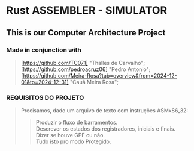 # Rust ASSEMBLER - SIMULATOR

## This is our Computer Architecture Project

### Made in conjunction with

> [https://github.com/TC071] "Thalles de Carvalho";  
> [https://github.com/pedroacruz06] "Pedro Antonio";  
> [https://github.com/Meira-Rosa?tab=overview&from=2024-12-01&to=2024-12-31] "Cauã Meira Rosa";  

### REQUISITOS DO PROJETO

> Precisamos, dado um arquivo de texto com instruções ASMx86_32:  
>> Produzir o fluxo de barramentos.\
>> Descrever os estados dos registradores, iniciais e finais.\
>> Dizer se houve GPF ou não.\
> Tudo isto pro modo Protegido.
